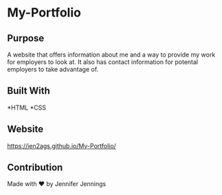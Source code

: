 # My-Portfolio

## Purpose
A website that offers information about me and a way to provide my work for employers to look at. It also has contact information for potental employers to take advantage of.

## Built With
*HTML
*CSS

## Website
https://jen2ags.github.io/My-Portfolio/

## Contribution
Made with ❤️ by Jennifer Jennings

